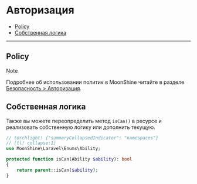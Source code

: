 # Авторизация

- [Policy](#policy)
- [Собственная логика](#is-can)

---

<a name="policy"></a>
## Policy

> [!NOTE]
> Подробнее об использовании политик в MoonShine читайте в разделе [Безопасность > Авторизация](/docs/{{version}}/security/authorization).

<a name="is-can"></a>
## Собственная логика

Также вы можете переопределить метод `isCan()` в ресурсе и реализовать собственную логику или дополнить текущую.

```php
// torchlight! {"summaryCollapsedIndicator": "namespaces"}
// [tl! collapse:1]
use MoonShine\Laravel\Enums\Ability;

protected function isCan(Ability $ability): bool
{
    return parent::isCan($ability);
}
```
